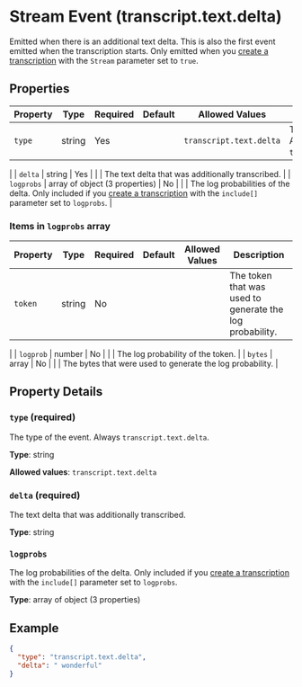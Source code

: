 # Stream Event (transcript.text.delta)

Emitted when there is an additional text delta. This is also the first event emitted when the transcription starts. Only emitted when you [create a transcription](/docs/api-reference/audio/create-transcription) with the `Stream` parameter set to `true`.

## Properties

| Property | Type | Required | Default | Allowed Values | Description |
| -------- | ---- | -------- | ------- | -------------- | ----------- |
| `type` | string | Yes |  | `transcript.text.delta` | The type of the event. Always `transcript.text.delta`.
 |
| `delta` | string | Yes |  |  | The text delta that was additionally transcribed.
 |
| `logprobs` | array of object (3 properties) | No |  |  | The log probabilities of the delta. Only included if you [create a transcription](/docs/api-reference/audio/create-transcription) with the `include[]` parameter set to `logprobs`.
 |


### Items in `logprobs` array

| Property | Type | Required | Default | Allowed Values | Description |
| -------- | ---- | -------- | ------- | -------------- | ----------- |
| `token` | string | No |  |  | The token that was used to generate the log probability.
 |
| `logprob` | number | No |  |  | The log probability of the token.
 |
| `bytes` | array | No |  |  | The bytes that were used to generate the log probability.
 |

## Property Details

### `type` (required)

The type of the event. Always `transcript.text.delta`.


**Type**: string

**Allowed values**: `transcript.text.delta`

### `delta` (required)

The text delta that was additionally transcribed.


**Type**: string

### `logprobs`

The log probabilities of the delta. Only included if you [create a transcription](/docs/api-reference/audio/create-transcription) with the `include[]` parameter set to `logprobs`.


**Type**: array of object (3 properties)

## Example

```json
{
  "type": "transcript.text.delta",
  "delta": " wonderful"
}

```

